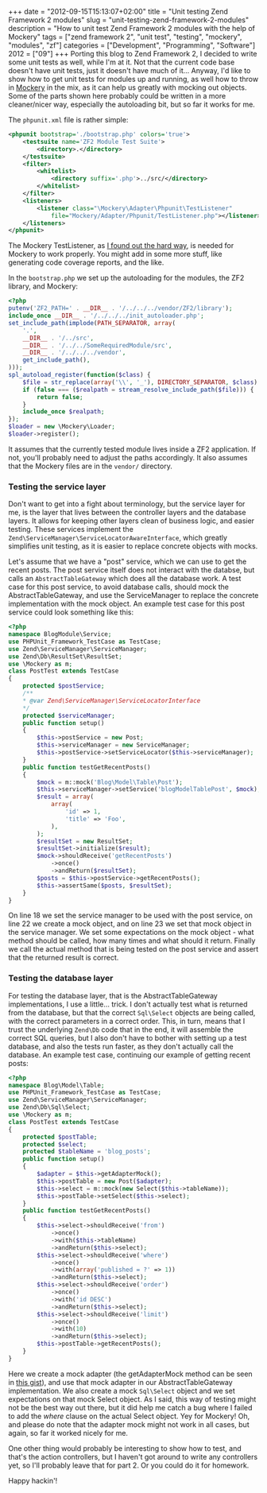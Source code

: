+++
date = "2012-09-15T15:13:07+02:00"
title = "Unit testing Zend Framework 2 modules"
slug = "unit-testing-zend-framework-2-modules"
description = "How to unit test Zend Framework 2 modules with the help of Mockery"
tags = ["zend framework 2", "unit test", "testing", "mockery", "modules", "zf"]
categories = ["Development", "Programming", "Software"]
2012 = ["09"]
+++
Porting this blog to Zend Framework 2, I decided to write some unit tests as well, while I'm at it. Not that the current code base doesn't have unit tests, just it doesn't have much of it... Anyway, I'd like to show how to get unit tests for modules up and running, as well how to throw in <a href="https://github.com/padraic/mockery">Mockery</a> in the mix, as it can help us greatly with mocking out objects. Some of the parts shown here probably could be written in a more cleaner/nicer way, especially the autoloading bit, but so far it works for me.

The <code>phpunit.xml</code> file is rather simple:

``` xml
<phpunit bootstrap='./bootstrap.php' colors='true'>
    <testsuite name='ZF2 Module Test Suite'>
        <directory>.</directory>
    </testsuite>
    <filter>
        <whitelist>
            <directory suffix='.php'>../src/</directory>
        </whitelist>
    </filter>
    <listeners>
        <listener class="\Mockery\Adapter\Phpunit\TestListener"
            file="Mockery/Adapter/Phpunit/TestListener.php"></listener>
    </listeners>
</phpunit>
```

The Mockery TestListener, as <a href="https://github.com/padraic/mockery/issues/83">I found out the hard way</a>, is needed for Mockery to work properly. You might add in some more stuff, like generating code coverage reports, and the like.

In the <code>bootstrap.php</code> we set up the autoloading for the modules, the ZF2 library, and Mockery:

``` php
<?php
putenv('ZF2_PATH=' . __DIR__ . '/../../../vendor/ZF2/library');
include_once __DIR__ . '/../../../init_autoloader.php';
set_include_path(implode(PATH_SEPARATOR, array(
    '.',
    __DIR__ . '/../src',
    __DIR__ . '/../../SomeRequiredModule/src',
    __DIR__ . '/../../../vendor',
    get_include_path(),
)));
spl_autoload_register(function($class) {
    $file = str_replace(array('\\', '_'), DIRECTORY_SEPARATOR, $class) . '.php';
    if (false === ($realpath = stream_resolve_include_path($file))) {
        return false;
    }
    include_once $realpath;
});
$loader = new \Mockery\Loader;
$loader->register();
```

It assumes that the currently tested module lives inside a ZF2 application. If not, you'll probably need to adjust the paths accordingly. It also assumes that the Mockery files are in the <code>vendor/</code> directory.

<h3>Testing the service layer</h3>

Don't want to get into a fight about terminology, but the service layer for me, is the layer that lives between the controller layers and the database layers. It allows for keeping other layers clean of business logic, and easier testing. These services implement the <code>Zend\ServiceManager\ServiceLocatorAwareInterface</code>, which greatly simplifies unit testing, as it is easier to replace concrete objects with mocks.

Let's assume that we have a "post" service, which we can use to get the recent posts. The post service itself does not interact with the databse, but calls an <code>AbstractTableGateway</code> which does all the database work. A test case for this post service, to avoid database calls, should mock the AbstractTableGateway, and use the ServiceManager to replace the concrete implementation with the mock object. An example test case for this post service could look something like this:

``` php
<?php
namespace BlogModule\Service;
use PHPUnit_Framework_TestCase as TestCase;
use Zend\ServiceManager\ServiceManager;
use Zend\Db\ResultSet\ResultSet;
use \Mockery as m;
class PostTest extends TestCase
{
    protected $postService;
    /**
    * @var Zend\ServiceManager\ServiceLocatorInterface
    */
    protected $serviceManager;
    public function setup()
    {
        $this->postService = new Post;
        $this->serviceManager = new ServiceManager;
        $this->postService->setServiceLocator($this->serviceManager);
    }
    public function testGetRecentPosts()
    {
        $mock = m::mock('Blog\Model\Table\Post');
        $this->serviceManager->setService('blogModelTablePost', $mock);
        $result = array(
            array(
                'id' => 1,
                'title' => 'Foo',
            ),
        );
        $resultSet = new ResultSet;
        $resultSet->initialize($result);
        $mock->shouldReceive('getRecentPosts')
            ->once()
            ->andReturn($resultSet);
        $posts = $this->postService->getRecentPosts();
        $this->assertSame($posts, $resultSet);
    }
}
```

On line 18 we set the service manager to be used with the post service, on line 22 we create a mock object, and on line 23 we set that mock object in the service manager. We set some expectations on the mock object - what method should be called, how many times and what should it return. Finally we call the actual method that is being tested on the post service and assert that the returned result is correct.

<h3>Testing the database layer</h3>

For testing the database layer, that is the AbstractTableGateway implementations, I use a little... trick. I don't actually test what is returned from the database, but that the correct <code>Sql\Select</code> objects are being called, with the correct parameters in a correct order. This, in turn, means that I trust the underlying <code>Zend\Db</code> code that in the end, it will assemble the correct SQL queries, but I also don't have to bother with setting up a test database, and also the tests run faster, as they don't actually call the database. An example test case, continuing our example of getting recent posts:

``` php
<?php
namespace Blog\Model\Table;
use PHPUnit_Framework_TestCase as TestCase;
use Zend\ServiceManager\ServiceManager;
use Zend\Db\Sql\Select;
use \Mockery as m;
class PostTest extends TestCase
{
    protected $postTable;
    protected $select;
    protected $tableName = 'blog_posts';
    public function setup()
    {
        $adapter = $this->getAdapterMock();
        $this->postTable = new Post($adapter);
        $this->select = m::mock(new Select($this->tableName));
        $this->postTable->setSelect($this->select);
    }
    public function testGetRecentPosts()
    {
        $this->select->shouldReceive('from')
            ->once()
            ->with($this->tableName)
            ->andReturn($this->select);
        $this->select->shouldReceive('where')
            ->once()
            ->with(array('published = ?' => 1))
            ->andReturn($this->select);
        $this->select->shouldReceive('order')
            ->once()
            ->with('id DESC')
            ->andReturn($this->select);
        $this->select->shouldReceive('limit')
            ->once()
            ->with(10)
            ->andReturn($this->select);
        $this->postTable->getRecentPosts();
    }
}
```

Here we create a mock adapter (the getAdapterMock method can be seen in <a href="https://gist.github.com/3717485">this gist</a>), and use that mock adapter in our AbstractTableGateway implementation. We also create a mock <code>Sql\Select</code> object and we set expectations on that mock Select object. As I said, this way of testing might not be the best way out there, but it did help me catch a bug where I failed to add the <i>where</i> clause on the actual Select object. Yey for Mockery! Oh, and please do note that the adapter mock might not work in all cases, but again, so far it worked nicely for me.

One other thing would probably be interesting to show how to test, and that's the action controllers, but I haven't got around to write any controllers yet, so I'll probably leave that for part 2. Or you could do it for homework.

Happy hackin'!

